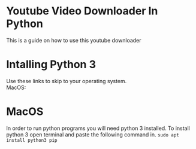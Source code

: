 <h1>Youtube Video Downloader In Python</h1>
This is a guide on how to use this youtube downloader
<h1>Intalling Python 3</h1>
Use these links to skip to your operating system.<br>
MacOS: 
<h1>MacOS</h1>
In order to run python programs you will need python 3 installed. To install python 3 open terminal and paste the following command in.
<code>sudo apt install python3 pip</code>
